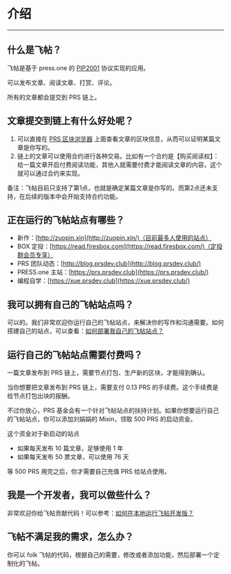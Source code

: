 # 介绍

---

## 什么是飞帖？

飞帖是基于 press.one 的 [PIP2001](/PIP2001/介绍) 协议实现的应用。

可以发布文章、阅读文章、打赏、评论。

所有的文章都会提交到 PRS 链上。

## 文章提交到链上有什么好处呢？

1. 可以直接在 [PRS 区块浏览器](https://press.one/blockchain/main?type=pip2001) 上面查看文章的区块信息，从而可以证明某篇文章是你写的。
2. 链上的文章可以使用合约进行各种交易。比如有一个合约是【购买阅读权】：给一篇文章开启付费阅读功能，其他人就需要付费才能阅读文章的内容，这个就可以通过合约来实现。

备注：飞帖目前只支持了第1点，也就是确定某篇文章是你写的。而第2点还未支持，在后续的版本中会开始支持合约功能。

## 正在运行的飞帖站点有哪些？

- 新作：[http://zuopin.xin](http://zuopin.xin/)（目前最多人使用的站点）
- BOX 定投：[https://read.firesbox.com](https://read.firesbox.com/)（定投群会员专享）
- PRS 团队动态：[http://blog.prsdev.club](http://blog.prsdev.club/)
- PRESS.one 主站：[https://prs.prsdev.club](https://prs.prsdev.club/)
- 编程自学：[https://xue.prsdev.club](https://xue.prsdev.club/)

## 我可以拥有自己的飞帖站点吗？

可以的。我们非常欢迎你运行自己的飞帖站点，来解决你的写作和沟通需要。如何搭建自己的站点，可以查看：[如何部署我自己的飞帖站点？](/flying-pub/如何部署我自己的飞帖站点？)

## 运行自己的飞帖站点需要付费吗？

一篇文章发布到 PRS 链上，需要节点打包、生产新的区块，才能得到确认。

当你想要把文章发布到 PRS 链上，需要支付 0.13 PRS 的手续费。这个手续费是给节点打包出块的报酬。

不过你放心，PRS 基金会有一个针对飞帖站点的扶持计划。如果你想要运行自己的飞帖站点，你可以添加刘娟娟的 Mixin，领取 500 PRS 的启动资金。

这个资金对于新启动的站点

- 如果每天发布 10 篇文章，足够使用 1 年
- 如果每天发布 50 票文章，可以使用 76 天

等 500 PRS 用完之后，你才需要自己充值 PRS 给站点使用。

## 我是一个开发者，我可以做些什么？

非常欢迎你给飞帖贡献代码！可以参考：[如何在本地运行飞帖开发版？](/flying-pub/如何在本地运行飞帖开发版？)
## 飞帖不满足我的需求，怎么办？

你可以 folk 飞帖的代码，根据自己的需要，修改或者添加功能，然后部署一个定制化的飞帖。
